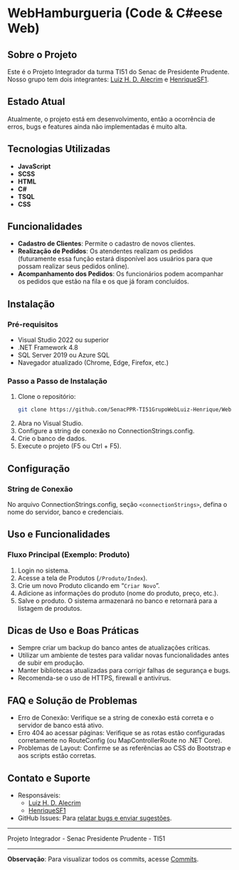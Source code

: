 # WebHamburgueria (Code & C#eese Web)

## Sobre o Projeto

Este é o Projeto Integrador da turma TI51 do Senac de Presidente Prudente. Nosso grupo tem dois integrantes: [Luiz H. D. Alecrim](https://github.com/Lu1zH3nr1qu3DA) e [HenriqueSF1](https://github.com/HenriqueSF1).

## Estado Atual

Atualmente, o projeto está em desenvolvimento, então a ocorrência de erros, bugs e features ainda não implementadas é muito alta.

## Tecnologias Utilizadas

- **JavaScript**
- **SCSS**
- **HTML**
- **C#**
- **TSQL**
- **CSS**

## Funcionalidades

- **Cadastro de Clientes**: Permite o cadastro de novos clientes.
- **Realização de Pedidos**: Os atendentes realizam os pedidos (futuramente essa função estará disponível aos usuários para que possam realizar seus pedidos online).
- **Acompanhamento dos Pedidos**: Os funcionários podem acompanhar os pedidos que estão na fila e os que já foram concluídos.

<!--
- **Realização de Pedidos**: Os clientes podem realizar pedidos online.
- **Gerenciamento de Pedidos**: Os funcionários podem visualizar e gerenciar os pedidos realizados.
- **Relatórios**: Geração de relatórios de vendas.
-->

## Instalação

### Pré-requisitos

- Visual Studio 2022 ou superior
- .NET Framework 4.8
- SQL Server 2019 ou Azure SQL
- Navegador atualizado (Chrome, Edge, Firefox, etc.)

### Passo a Passo de Instalação

1. Clone o repositório:
   ```bash
   git clone https://github.com/SenacPPR-TI51GrupoWebLuiz-Henrique/WebHamburgueria.git
   ```
2. Abra no Visual Studio.
3. Configure a string de conexão no ConnectionStrings.config.
4. Crie o banco de dados.
5. Execute o projeto (F5 ou Ctrl + F5).

## Configuração

### String de Conexão

No arquivo ConnectionStrings.config, seção `<connectionStrings>`, defina o nome do servidor, banco e credenciais.

## Uso e Funcionalidades

### Fluxo Principal (Exemplo: Produto)

1. Login no sistema.
2. Acesse a tela de Produtos (`/Produto/Index`).
3. Crie um novo Produto clicando em “`Criar Novo`”.
4. Adicione as informações do produto (nome do produto, preço, etc.).
5. Salve o produto. O sistema armazenará no banco e retornará para a listagem de produtos.

## Dicas de Uso e Boas Práticas

- Sempre criar um backup do banco antes de atualizações críticas.
- Utilizar um ambiente de testes para validar novas funcionalidades antes de subir em produção.
- Manter bibliotecas atualizadas para corrigir falhas de segurança e bugs.
- Recomenda-se o uso de HTTPS, firewall e antivírus.

## FAQ e Solução de Problemas

- Erro de Conexão: Verifique se a string de conexão está correta e o servidor de banco está ativo.
- Erro 404 ao acessar páginas: Verifique se as rotas estão configuradas corretamente no RouteConfig (ou MapControllerRoute no .NET Core).
- Problemas de Layout: Confirme se as referências ao CSS do Bootstrap e aos scripts estão corretas.

## Contato e Suporte

- Responsáveis:
  - [Luiz H. D. Alecrim](https://github.com/Lu1zH3nr1qu3DA)
  - [HenriqueSF1](https://github.com/HenriqueSF1)
- GitHub Issues: Para [relatar bugs e enviar sugestões](https://github.com/SenacPPR-TI51GrupoWebLuiz-Henrique/WebHamburgueria/issues).

---

Projeto Integrador - Senac Presidente Prudente - TI51

---

**Observação**: Para visualizar todos os commits, acesse [Commits](https://github.com/SenacPPR-TI51GrupoWebLuiz-Henrique/WebHamburgueria/commits/main).